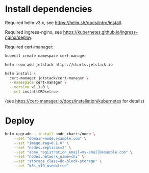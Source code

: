 # Install dependencies

Required helm v3.x, see https://helm.sh/docs/intro/install.

Required ingress-nginx, see https://kubernetes.github.io/ingress-nginx/deploy.

Required cert-manager:
```bash
kubectl create namespace cert-manager

helm repo add jetstack https://charts.jetstack.io

helm install \
  cert-manager jetstack/cert-manager \
  --namespace cert-manager \
  --version v1.1.0 \
  --set installCRDs=true
```
(see https://cert-manager.io/docs/installation/kubernetes for details)

# Deploy

```bash
helm upgrade --install node charts/node \
    --set "domain=node.example.com" \
    --set "image.tag=0.1.0" \
    --set "nodes.replicas=2" \
    --set "acme_registration_email=my-email@example.com" \
    --set "nodes.network_name=chi" \
    --set "storage_class=do-block-storage" \
    --set "k8s_v19_used=true"
```
